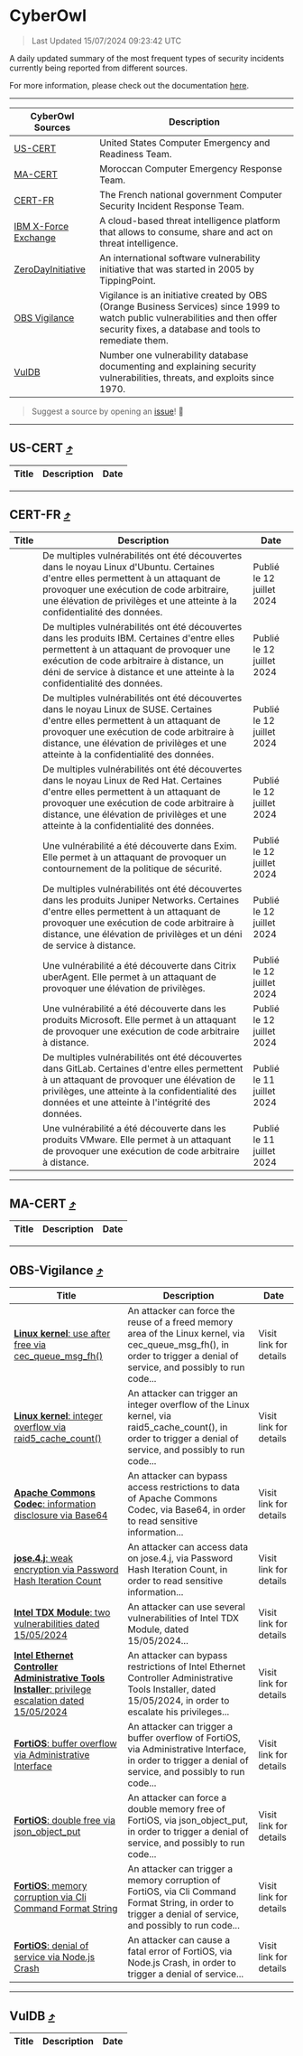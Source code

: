 
 <div id='top'></div>

# CyberOwl

 > Last Updated 15/07/2024 09:23:42 UTC
 
 A daily updated summary of the most frequent types of security incidents currently being reported from different sources.
 
 For more information, please check out the documentation [here](./docs/README.md).
 
 ---
 |CyberOwl Sources|Description|
 |---|---|
 |[US-CERT](#us-cert-arrow_heading_up)|United States Computer Emergency and Readiness Team.|
 |[MA-CERT](#ma-cert-arrow_heading_up)|Moroccan Computer Emergency Response Team.|
 |[CERT-FR](#cert-fr-arrow_heading_up)|The French national government Computer Security Incident Response Team.|
 |[IBM X-Force Exchange](#ibmcloud-arrow_heading_up)|A cloud-based threat intelligence platform that allows to consume, share and act on threat intelligence.|
 |[ZeroDayInitiative](#zerodayinitiative-arrow_heading_up)|An international software vulnerability initiative that was started in 2005 by TippingPoint.|
 |[OBS Vigilance](#obs-vigilance-arrow_heading_up)|Vigilance is an initiative created by OBS (Orange Business Services) since 1999 to watch public vulnerabilities and then offer security fixes, a database and tools to remediate them.|
 |[VulDB](#vuldb-arrow_heading_up)|Number one vulnerability database documenting and explaining security vulnerabilities, threats, and exploits since 1970.|
 
 > Suggest a source by opening an [issue](https://github.com/karimhabush/cyberowl/issues)! :raised_hands:
 ---

## US-CERT [:arrow_heading_up:](#cyberowl)

 |Title|Description|Date|
 |---|---|---|
 
 ---

## CERT-FR [:arrow_heading_up:](#cyberowl)

 |Title|Description|Date|
 |---|---|---|
 |[](https://www.cert.ssi.gouv.fr/avis/CERTFR-2024-AVI-0580/)|De multiples vulnérabilités ont été découvertes dans le noyau Linux d'Ubuntu. Certaines d'entre elles permettent à un attaquant de provoquer une exécution de code arbitraire, une élévation de privilèges et une atteinte à la confidentialité des données.|Publié le 12 juillet 2024|
 |[](https://www.cert.ssi.gouv.fr/avis/CERTFR-2024-AVI-0579/)|De multiples vulnérabilités ont été découvertes dans les produits IBM. Certaines d'entre elles permettent à un attaquant de provoquer une exécution de code arbitraire à distance, un déni de service à distance et une atteinte à la confidentialité des données.|Publié le 12 juillet 2024|
 |[](https://www.cert.ssi.gouv.fr/avis/CERTFR-2024-AVI-0578/)|De multiples vulnérabilités ont été découvertes dans le noyau Linux de SUSE. Certaines d'entre elles permettent à un attaquant de provoquer une exécution de code arbitraire à distance, une élévation de privilèges et une atteinte à la confidentialité des données.|Publié le 12 juillet 2024|
 |[](https://www.cert.ssi.gouv.fr/avis/CERTFR-2024-AVI-0577/)|De multiples vulnérabilités ont été découvertes dans le noyau Linux de Red Hat. Certaines d'entre elles permettent à un attaquant de provoquer une exécution de code arbitraire à distance, une élévation de privilèges et une atteinte à la confidentialité des données.|Publié le 12 juillet 2024|
 |[](https://www.cert.ssi.gouv.fr/avis/CERTFR-2024-AVI-0576/)|Une vulnérabilité a été découverte dans Exim. Elle permet à un attaquant de provoquer un contournement de la politique de sécurité.|Publié le 12 juillet 2024|
 |[](https://www.cert.ssi.gouv.fr/avis/CERTFR-2024-AVI-0575/)|De multiples vulnérabilités ont été découvertes dans les produits Juniper Networks. Certaines d'entre elles permettent à un attaquant de provoquer une exécution de code arbitraire à distance, une élévation de privilèges et un déni de service à distance.|Publié le 12 juillet 2024|
 |[](https://www.cert.ssi.gouv.fr/avis/CERTFR-2024-AVI-0574/)|Une vulnérabilité a été découverte dans Citrix uberAgent. Elle permet à un attaquant de provoquer une élévation de privilèges.|Publié le 12 juillet 2024|
 |[](https://www.cert.ssi.gouv.fr/avis/CERTFR-2024-AVI-0573/)|Une vulnérabilité a été découverte dans les produits Microsoft. Elle permet à un attaquant de provoquer une exécution de code arbitraire à distance.|Publié le 12 juillet 2024|
 |[](https://www.cert.ssi.gouv.fr/avis/CERTFR-2024-AVI-0572/)|De multiples vulnérabilités ont été découvertes dans GitLab. Certaines d'entre elles permettent à un attaquant de provoquer une élévation de privilèges, une atteinte à la confidentialité des données et une atteinte à l'intégrité des données.|Publié le 11 juillet 2024|
 |[](https://www.cert.ssi.gouv.fr/avis/CERTFR-2024-AVI-0571/)|Une vulnérabilité a été découverte dans les produits VMware. Elle permet à un attaquant de provoquer une exécution de code arbitraire à distance.|Publié le 11 juillet 2024|
 
 ---

## MA-CERT [:arrow_heading_up:](#cyberowl)

 |Title|Description|Date|
 |---|---|---|
 
 ---

## OBS-Vigilance [:arrow_heading_up:](#cyberowl)

 |Title|Description|Date|
 |---|---|---|
 |[<a href="https://vigilance.fr/vulnerability/Linux-kernel-use-after-free-via-cec-queue-msg-fh-44312" class="noirorange"><b>Linux kernel</b>: use after free via cec_queue_msg_fh()</a>](https://vigilance.fr/vulnerability/Linux-kernel-use-after-free-via-cec-queue-msg-fh-44312)|An attacker can force the reuse of a freed memory area of the Linux kernel, via cec_queue_msg_fh(), in order to trigger a denial of service, and possibly to run code...|Visit link for details|
 |[<a href="https://vigilance.fr/vulnerability/Linux-kernel-integer-overflow-via-raid5-cache-count-44311" class="noirorange"><b>Linux kernel</b>: integer overflow via raid5_cache_count()</a>](https://vigilance.fr/vulnerability/Linux-kernel-integer-overflow-via-raid5-cache-count-44311)|An attacker can trigger an integer overflow of the Linux kernel, via raid5_cache_count(), in order to trigger a denial of service, and possibly to run code...|Visit link for details|
 |[<a href="https://vigilance.fr/vulnerability/Apache-Commons-Codec-information-disclosure-via-Base64-44310" class="noirorange"><b>Apache Commons Codec</b>: information disclosure via Base64</a>](https://vigilance.fr/vulnerability/Apache-Commons-Codec-information-disclosure-via-Base64-44310)|An attacker can bypass access restrictions to data of Apache Commons Codec, via Base64, in order to read sensitive information...|Visit link for details|
 |[<a href="https://vigilance.fr/vulnerability/jose-4-j-weak-encryption-via-Password-Hash-Iteration-Count-44309" class="noirorange"><b>jose.4.j</b>: weak encryption via Password Hash Iteration Count</a>](https://vigilance.fr/vulnerability/jose-4-j-weak-encryption-via-Password-Hash-Iteration-Count-44309)|An attacker can access data on jose.4.j, via Password Hash Iteration Count, in order to read sensitive information...|Visit link for details|
 |[<a href="https://vigilance.fr/vulnerability/Intel-TDX-Module-two-vulnerabilities-dated-15-05-2024-44307" class="noirorange"><b>Intel TDX Module</b>: two vulnerabilities dated 15/05/2024</a>](https://vigilance.fr/vulnerability/Intel-TDX-Module-two-vulnerabilities-dated-15-05-2024-44307)|An attacker can use several vulnerabilities of Intel TDX Module, dated 15/05/2024...|Visit link for details|
 |[<a href="https://vigilance.fr/vulnerability/Intel-Ethernet-Controller-Administrative-Tools-Installer-privilege-escalation-dated-15-05-2024-44303" class="noirorange"><b>Intel Ethernet Controller Administrative Tools Installer</b>: privilege escalation dated 15/05/2024</a>](https://vigilance.fr/vulnerability/Intel-Ethernet-Controller-Administrative-Tools-Installer-privilege-escalation-dated-15-05-2024-44303)|An attacker can bypass restrictions of Intel Ethernet Controller Administrative Tools Installer, dated 15/05/2024, in order to escalate his privileges...|Visit link for details|
 |[<a href="https://vigilance.fr/vulnerability/FortiOS-buffer-overflow-via-Administrative-Interface-44297" class="noirorange"><b>FortiOS</b>: buffer overflow via Administrative Interface</a>](https://vigilance.fr/vulnerability/FortiOS-buffer-overflow-via-Administrative-Interface-44297)|An attacker can trigger a buffer overflow of FortiOS, via Administrative Interface, in order to trigger a denial of service, and possibly to run code...|Visit link for details|
 |[<a href="https://vigilance.fr/vulnerability/FortiOS-double-free-via-json-object-put-44296" class="noirorange"><b>FortiOS</b>: double free via json_object_put</a>](https://vigilance.fr/vulnerability/FortiOS-double-free-via-json-object-put-44296)|An attacker can force a double memory free of FortiOS, via json_object_put, in order to trigger a denial of service, and possibly to run code...|Visit link for details|
 |[<a href="https://vigilance.fr/vulnerability/FortiOS-memory-corruption-via-Cli-Command-Format-String-44295" class="noirorange"><b>FortiOS</b>: memory corruption via Cli Command Format String</a>](https://vigilance.fr/vulnerability/FortiOS-memory-corruption-via-Cli-Command-Format-String-44295)|An attacker can trigger a memory corruption of FortiOS, via Cli Command Format String, in order to trigger a denial of service, and possibly to run code...|Visit link for details|
 |[<a href="https://vigilance.fr/vulnerability/FortiOS-denial-of-service-via-Node-js-Crash-44294" class="noirorange"><b>FortiOS</b>: denial of service via Node.js Crash</a>](https://vigilance.fr/vulnerability/FortiOS-denial-of-service-via-Node-js-Crash-44294)|An attacker can cause a fatal error of FortiOS, via Node.js Crash, in order to trigger a denial of service...|Visit link for details|
 
 ---

## VulDB [:arrow_heading_up:](#cyberowl)

 |Title|Description|Date|
 |---|---|---|
 